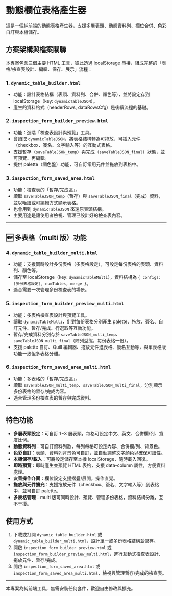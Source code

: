 # 動態欄位表格產生器

這是一個純前端的動態表格產生器，支援多層表頭、動態資料列、欄位合併、色彩自訂與本機儲存。

## 方案架構與檔案關聯

本專案包含三個主要 HTML 工具，彼此透過 localStorage 串接，組成完整的「表格/檢查表設計、編輯、保存、展示」流程：

### 1. `dynamic_table_builder.html`
- 功能：設計表格結構（表頭、資料列、合併、顏色等），並將設定存到 localStorage（key: `dynamicTableJSON`）。
- 產生的資料格式（headerRows, dataRowsCfg）是後續流程的基礎。

### 2. `inspection_form_builder_preview.html`
- 功能：進階「檢查表設計與預覽」工具。
- 會讀取 `dynamicTableJSON`，將表格結構轉為可拖放、可插入元件（checkbox、簽名、文字輸入等）的互動式表格。
- 支援暫存（`saveTableJSON_temp`）與完成（`saveTableJSON_final`）狀態，並可預覽、再編輯。
- 提供 palette（調色盤）功能，可自訂常用元件並拖放到表格中。

### 3. `inspection_form_saved_area.html`
- 功能：檢查表的「暫存/完成區」。
- 讀取 `saveTableJSON_temp`（暫存）與 `saveTableJSON_final`（完成）資料，並以唯讀或可編輯方式顯示表格。
- 也會用到 `dynamicTableJSON` 來還原表頭結構。
- 主要用途是讓使用者檢視、管理已設計好的檢查表內容。

---

## 🆕 多表格（multi 版）功能

### 4. `dynamic_table_builder_multi.html`
- 功能：支援同時設計多份表格（多表格設定），可設定每份表格的表頭、資料列、顏色等。
- 儲存至 localStorage（key: `dynamicTableMulti`），資料結構為 `{ configs: [多份表格設定], numTables, merge }`。
- 適合需要一次管理多份檢查表的場景。

### 5. `inspection_form_builder_preview_multi.html`
- 功能：多表格檢查表設計與預覽工具。
- 讀取 `dynamicTableMulti`，針對每份表格分別產生 palette、拖放、簽名、自訂元件、暫存/完成、行選取等互動功能。
- 暫存/完成資料分別存於 `saveTableJSON_multi_temp`、`saveTableJSON_multi_final`（陣列型態，每份表格一份）。
- 支援 palette 自訂、Quill 編輯器、拖放元件進表格、簽名互動等，與單表格版功能一致但多表格分離。

### 6. `inspection_form_saved_area_multi.html`
- 功能：多表格的「暫存/完成區」。
- 讀取 `saveTableJSON_multi_temp`、`saveTableJSON_multi_final`，分別顯示多份表格的暫存/完成內容。
- 適合管理多份檢查表的暫存與完成資料。

---

## 特色功能

- **多層表頭設定**：可自訂 1~3 層表頭，每格可設定中文、英文、合併欄/列、寬度比例。
- **動態資料列**：可自訂資料列數，每列每格可設定內容、合併欄/列、背景色。
- **色彩自訂**：表頭、資料列背景色可自訂，並自動調整文字顏色以確保可讀性。
- **本機儲存/載入**：可將設定儲存至本機 localStorage，隨時載入回復。
- **即時預覽**：即時產生並預覽 HTML 表格，支援 data-column 屬性，方便資料處理。
- **友善操作介面**：欄位設定支援摺疊/展開，操作直覺。
- **拖放與元件擴充**：支援拖放元件（checkbox、簽名、文字輸入等）到表格中，並可自訂 palette。
- **多表格管理**：multi 版可同時設計、預覽、管理多份表格，資料結構分離，互不干擾。

## 使用方式

1. 下載或打開 `dynamic_table_builder.html` 或 `dynamic_table_builder_multi.html`，設計單一或多份表格結構並儲存。
2. 開啟 `inspection_form_builder_preview.html` 或 `inspection_form_builder_preview_multi.html`，進行互動式檢查表設計、拖放元件、暫存/完成。
3. 開啟 `inspection_form_saved_area.html` 或 `inspection_form_saved_area_multi.html`，檢視與管理暫存/完成的檢查表。

---

本專案為純前端工具，無需安裝任何套件，歡迎自由修改與擴充。
